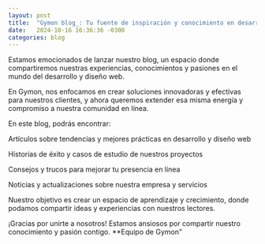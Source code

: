 ```yaml
---
layout: post
title:  "Gymon blog_: Tu fuente de inspiración y conocimiento en desarrollo y diseño web"
date:   2024-10-16 16:36:36 -0300
categories: blog
---
```

Estamos emocionados de lanzar nuestro blog, un espacio donde compartiremos nuestras experiencias, conocimientos y pasiones en el mundo del desarrollo y diseño web.

En Gymon, nos enfocamos en crear soluciones innovadoras y efectivas para nuestros clientes, y ahora queremos extender esa misma energía y compromiso a nuestra comunidad en línea.

En este blog, podrás encontrar:

Artículos sobre tendencias y mejores prácticas en desarrollo y diseño web

Historias de éxito y casos de estudio de nuestros proyectos

Consejos y trucos para mejorar tu presencia en línea

Noticias y actualizaciones sobre nuestra empresa y servicios

Nuestro objetivo es crear un espacio de aprendizaje y crecimiento, donde podamos compartir ideas y experiencias con nuestros lectores.


¡Gracias por unirte a nosotros! Estamos ansiosos por compartir nuestro conocimiento y pasión contigo.
**Equipo de Gymon"

